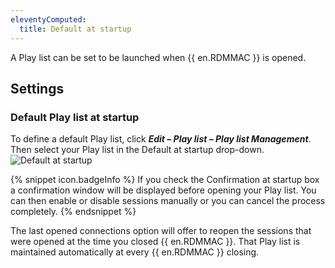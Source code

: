 ```yaml
---
eleventyComputed:
  title: Default at startup
---
```

A Play list can be set to be launched when {{ en.RDMMAC }} is opened.

## Settings

### Default Play list at startup

To define a default Play list, click ***Edit – Play list – Play list Management***. Then select your Play list in the Default at startup drop-down.
![Default at startup](https://cdnweb.devolutions.net/docs/en/rdm/mac/clip10124.png)

{% snippet icon.badgeInfo %}
If you check the Confirmation at startup box a confirmation window will be displayed before opening your Play list. You can then enable or disable sessions manually or you can cancel the process completely.
{% endsnippet %}

The last opened connections option will offer to reopen the sessions that were opened at the time you closed {{ en.RDMMAC }}. That Play list is maintained automatically at every {{ en.RDMMAC }} closing.
